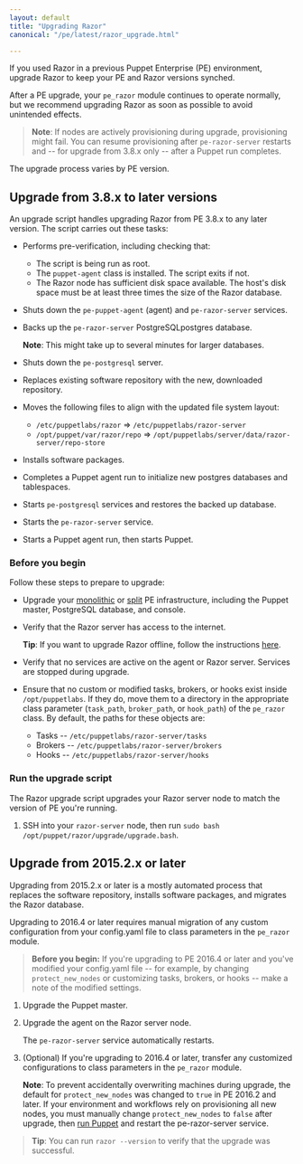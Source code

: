 ```yaml
---
layout: default
title: "Upgrading Razor"
canonical: "/pe/latest/razor_upgrade.html"

---
```


If you used Razor in a previous Puppet Enterprise (PE) environment, upgrade Razor to keep your PE and Razor versions synched.

After a PE upgrade, your `pe_razor` module continues to operate normally, but we recommend upgrading Razor as soon as possible to avoid unintended effects.

> **Note**: If nodes are actively provisioning during upgrade, provisioning might fail. You can resume provisioning after `pe-razor-server` restarts and -- for upgrade from 3.8.x only -- after a Puppet run completes.

The upgrade process varies by PE version.

## Upgrade from 3.8.x to later versions

An upgrade script handles upgrading Razor from PE 3.8.x to any later version. The script carries out these tasks:

* Performs pre-verification, including checking that:
    * The script is being run as root.
    * The `puppet-agent` class is installed. The script exits if not.
    * The Razor node has sufficient disk space available. The host's disk space must be at least three times the size of the Razor database.
* Shuts down the `pe-puppet-agent` (agent) and `pe-razor-server` services.
* Backs up the `pe-razor-server` PostgreSQLpostgres database.

	**Note**: This might take up to several minutes for larger databases.

* Shuts down the `pe-postgresql` server.
* Replaces existing software repository with the new, downloaded repository.
* Moves the following files to align with the updated file system layout:
	* `/etc/puppetlabs/razor` => `/etc/puppetlabs/razor-server`
	* `/opt/puppet/var/razor/repo` => `/opt/puppetlabs/server/data/razor-server/repo-store`
* Installs software packages.
* Completes a Puppet agent run to initialize new postgres databases and tablespaces.
* Starts `pe-postgresql` services and restores the backed up database.
* Starts the `pe-razor-server` service.
* Starts a Puppet agent run, then starts Puppet.

### Before you begin

Follow these steps to prepare to upgrade:

* Upgrade your [monolithic](./upgrade_mono.html) or [split](./upgrade_split.html) PE infrastructure, including the Puppet master, PostgreSQL database, and console.

* Verify that the Razor server has access to the internet.

  **Tip**: If you want to upgrade Razor offline, follow the instructions [here](./razor_install.html#install-the-razor-server).

* Verify that no services are active on the agent or Razor server. Services are stopped during upgrade.

* Ensure that no custom or modified tasks, brokers, or hooks exist inside `/opt/puppetlabs`. If they do, move them to a directory in the appropriate class parameter (`task_path`, `broker_path`, or `hook_path`) of the `pe_razor` class. By default, the paths for these objects are:

     * Tasks -- `/etc/puppetlabs/razor-server/tasks`
     * Brokers -- `/etc/puppetlabs/razor-server/brokers`
     * Hooks -- `/etc/puppetlabs/razor-server/hooks`

### Run the upgrade script

The Razor upgrade script upgrades your Razor server node to match the version of PE you're running.

1. SSH into your `razor-server` node, then run `sudo bash /opt/puppet/razor/upgrade/upgrade.bash`.

## Upgrade from 2015.2.x or later

Upgrading from 2015.2.x or later is a mostly automated process that replaces the software repository, installs software packages, and migrates the Razor database.

Upgrading to 2016.4 or later requires manual migration of any custom configuration from your config.yaml file to class parameters in the `pe_razor` module.

> **Before you begin:** If you're upgrading to PE 2016.4 or later and you've modified your config.yaml file -- for example, by changing `protect_new_nodes` or customizing tasks, brokers, or hooks -- make a note of the modified settings.

1. Upgrade the Puppet master.
2. Upgrade the agent on the Razor server node.

   The `pe-razor-server` service automatically restarts.

3. (Optional) If you're upgrading to 2016.4 or later, transfer any customized configurations to class parameters in the `pe_razor` module.

   **Note**: To prevent accidentally overwriting machines during upgrade, the default for `protect_new_nodes` was changed to `true` in PE 2016.2 and later. If your environment and workflows rely on provisioning all new nodes, you must manually change `protect_new_nodes` to `false` after upgrade, then [run Puppet](./console_classes_groups_running_puppet.html#options-for-running-puppet-on-agent-nodes) and restart the pe-razor-server service.

> **Tip**: You can run `razor --version` to verify that the upgrade was successful.


